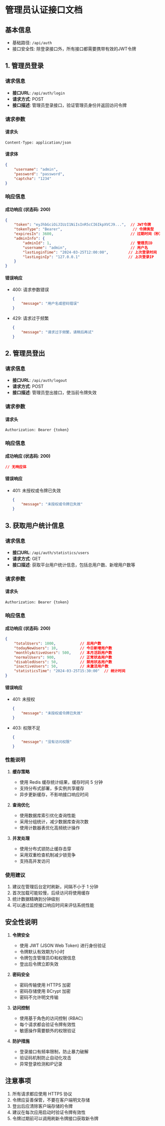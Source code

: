 # 管理员认证接口文档

## 基本信息

- 基础路径: `/api/auth`
- 接口安全性: 除登录接口外，所有接口都需要携带有效的JWT令牌

## 1. 管理员登录

### 请求信息

- **接口URL**: `/api/auth/login`
- **请求方式**: POST
- **接口描述**: 管理员登录接口，验证管理员身份并返回访问令牌

### 请求参数

#### 请求头
```
Content-Type: application/json
```

#### 请求体
```json
{
    "username": "admin",     
    "password": "password",  
    "captcha": "1234"       
}
```

### 响应信息

#### 成功响应 (状态码: 200)
```json
{
    "token": "eyJhbGciOiJIUzI1NiIsInR5cCI6IkpXVCJ9...",  // JWT令牌
    "tokenType": "Bearer",                                // 令牌类型
    "expiresIn": 3600,                                   // 过期时间（秒）
    "adminInfo": {
        "adminId": 1,                                    // 管理员ID
        "username": "admin",                             // 用户名
        "lastLoginTime": "2024-03-25T12:00:00",         // 上次登录时间
        "lastLoginIp": "127.0.0.1"                      // 上次登录IP
    }
}
```

#### 错误响应
- 400: 请求参数错误
  ```json
  {
      "message": "用户名或密码错误"
  }
  ```
- 429: 请求过于频繁
  ```json
  {
      "message": "请求过于频繁，请稍后再试"
  }
  ```

## 2. 管理员登出

### 请求信息

- **接口URL**: `/api/auth/logout`
- **请求方式**: POST
- **接口描述**: 管理员登出接口，使当前令牌失效

### 请求参数

#### 请求头
```
Authorization: Bearer {token}
```

### 响应信息

#### 成功响应 (状态码: 200)
```json
// 无响应体
```

#### 错误响应
- 401: 未授权或令牌已失效
  ```json
  {
      "message": "未授权或令牌已失效"
  }
  ```

## 3. 获取用户统计信息

### 请求信息

- **接口URL**: `/api/auth/statistics/users`
- **请求方式**: GET
- **接口描述**: 获取平台用户统计信息，包括总用户数、新增用户数等

### 请求参数

#### 请求头
```
Authorization: Bearer {token}
```

### 响应信息

#### 成功响应 (状态码: 200)
```json
{
    "totalUsers": 1000,           // 总用户数
    "todayNewUsers": 10,          // 今日新增用户数
    "monthlyActiveUsers": 500,    // 本月活跃用户数
    "normalUsers": 900,           // 正常状态用户数
    "disabledUsers": 50,          // 禁用状态用户数
    "inactiveUsers": 50,          // 未激活用户数
    "statisticsTime": "2024-03-25T15:30:00"  // 统计时间
}
```

#### 错误响应
- 401: 未授权
  ```json
  {
      "message": "未授权或令牌已失效"
  }
  ```
- 403: 权限不足
  ```json
  {
      "message": "没有访问权限"
  }
  ```

### 性能说明

1. **缓存策略**
   - 使用 Redis 缓存统计结果，缓存时间 5 分钟
   - 支持分布式部署，多实例共享缓存
   - 异步更新缓存，不影响接口响应时间

2. **查询优化**
   - 使用数据库索引优化查询性能
   - 采用分组统计，减少数据库查询次数
   - 使用计数器表优化高频统计操作

3. **并发处理**
   - 使用分布式锁防止缓存击穿
   - 采用双重检查机制减少锁竞争
   - 支持高并发访问

### 使用建议

1. 建议在管理后台定时刷新，间隔不小于 1 分钟
2. 首次加载可能较慢，后续访问将使用缓存
3. 统计数据精确到分钟级别
4. 可以通过监控接口响应时间来评估系统性能

## 安全性说明

1. **令牌安全**
   - 使用 JWT (JSON Web Token) 进行身份验证
   - 令牌默认有效期为1小时
   - 令牌包含管理员ID和权限信息
   - 登出后令牌立即失效

2. **密码安全**
   - 密码传输使用 HTTPS 加密
   - 密码存储使用 BCrypt 加密
   - 密码不允许明文传输

3. **访问控制**
   - 使用基于角色的访问控制 (RBAC)
   - 每个请求都会验证令牌有效性
   - 敏感操作需要额外的权限验证

4. **防护措施**
   - 登录接口有频率限制，防止暴力破解
   - 验证码机制防止自动化攻击
   - 异常登录检测和IP记录

## 注意事项

1. 所有请求都应使用 HTTPS 协议
2. 令牌应妥善保管，不要在客户端明文存储
3. 登出后应清除客户端存储的令牌
4. 建议在每次应用启动时验证令牌有效性
5. 令牌过期前可以调用刷新令牌接口获取新令牌 